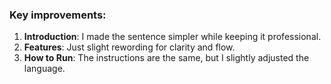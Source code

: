 
### Key improvements:
1. **Introduction**: I made the sentence simpler while keeping it professional.
2. **Features**: Just slight rewording for clarity and flow.
3. **How to Run**: The instructions are the same, but I slightly adjusted the language.



